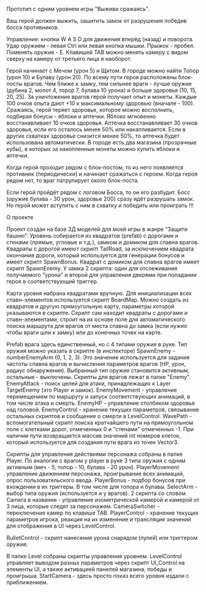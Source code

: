 Прототип с одним уровнем игры "Выживи сражаясь".

Ваш герой должен выжить, зашитить замок от разрушения победив босса противников.

Управление: кнопки W A S D для движения вперёд (назад) и поворота. Удар оружием - левая Ctrl или левая кнопка мышки. Прыжок - пробел. Поменять оружие - E. Клавишей TAB можно менять камеру с видом сверху на камеру от третьего лица и наоборот.

Герой начинает с Мечом (урон 5) и Щитом. В городе можно найти Топор (урон 10) и Булаву (урон 20). По всему пути героя расположены блок-посты врагов. Чем ближе к замку, тем сильнее враги - лучше оружие (дубина 2, молот 4, торор 7, булава 10 урона) и больше здоровья (10, 15, 20, 25). За уничтожение врагов герой получает опыт и монеты. Каждые 100 очков опыта дают +10 к максимальному здоровью (вначале - 100). Сражаясь, герой теряет здоровье, которое можно восполнить, подбирая бонусы - яблоки и аптечки. Яблоко мгновенно восстанавливает 10 очков здоровья. Аптечка восстанавливает 30 очков здоровья, если его осталось менее 50% или накапливается. Если в других схватках здоровье снизится менее 50%, то аптечка будет использована автоматически. В городе есть два магазина (прозрачные кубы), в которых за накопленные монеты можно купить яблоки и аптечки. 

Когда герой проходит рядом с блок-постом, то из него появляется противник (периодически) и начинает сражаться с героем. Когда героя рядом нет, то враг патрулирует около блок-поста.

Если герой пройдёт рядом с логовом Босса, то он его разбудит. Босс (оружие булава - 30 урон, здоровье 200) сразу идёт разрушать замок. Но герой может вступить с ним в схватку и победить или проиграть !!!


О проекте

Проект создан на базе 3Д моделей для моей игры в жанре "Защити башню". Уровень собирается из квадратов (prefab) с дорогами и стенами (прямые, угловые и т.д.), замком и домиком для спавна врагов. Квадраты с дорогой имеют скрипт TailRoad, за исключением квадрата окончания дороги, который используется для генерации бонусов и имеет скрипт SpawnBonus. Квадрат с домиком для спавна врагов имеет скрипт SpawnEnemy. У замка 2 скрипта: один для отслеживания получаемого "урона" и второй для управления дверями при попадании героя в соответствующий триггер. 

Карта уровня набрана квадратами вручную. Для инициализации всех спавн-элементов используется скрипт BoardMap. Можно создать из квадратов и другую прямоугольную карту, параметры которой указываются в скрипте. Скрипт сам находит квадраты с дорогами и спавн-элементами, строит на их основе поле для автоматического поиска маршрута для врагов от места спавна до замка (если нужно чтобы враги шли к замку) или до конечных точек на карте.

Prefab врага здесь единственный, но с 4 типами оружия в руке. Тип оружия можно указать в скрипте (в инспекторе) SpawnEnemy - numberEnemyArm (0, 1, 2, 3). Это значение используется для задания частоты спавна врагов и вычисления параметров врагов (HP, урон, радиус обнаружения). Выбранный тип оружия становится активным, остальные - выключены. Скрипты для врагов лежат в папке "Enemy". EnemyAttack - поиск целей для атаки, принадлежащих к Layer TargetEnemy (это Player и замок). EnemyMovement - управление перемещением по маршруту и запуск соответствующих анимаций, в том числе атака и смерть. EnemyHP - управление столбиком здоровья над головой. EnemyControl - хранение текущих параметров, связывание остальных скриптов и сообщение о смерти в LevelControl. WavePath - вспомогательный скрипт поиска кратчайшего пути на прямоугольном поле с клетками дорог, отмеченных 0 и "стенами" отмеченных -1. При наличии пути возвращается массив значений int номеров клеток, который используется для создания пути врага из точек Vector3.

Скрипты для управления действиями персонажа собраны в папке Player. По аналогии с врагом у player в руке 3 типа оружия с одним активным (меч - 5, топор - 10, булава - 20 урон). PlayerMovement управление движением персонажа, проигрывание всех анимаций, опрос пользовательского ввода. PlayerBonus - подбор бонусов при вхождении в их триггеры. В том числе для топора и булавы. SelectArm - выбор типа оружия (используется и у врагов). 2 скрипта со словом Camera в названии - управление изометрической камерой и камерой от 3 лица, которые следят за персонажем. CameraSwitcher - переключение камер по клавише TAB. PlayerControl - хранение текущих параметров игрока, реакция на их изменение и трансляция значений для отображения в UI через LevelControl.

BulletControl - скрипт нанесения урона снарядом (пулей) или триггером оружия.

В папке Level собраны скрипты управления уровнем. LevelControl управляет выводом разных параметров через скрипт UI_Control на элементы UI, а также активацией панелей магазина, победы и проигрыша. StartCamera - здесь просто показ всего уровня издали с приближением.
